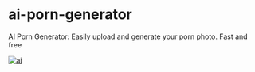 # ai-porn-generator
AI Porn Generator: Easily upload and generate your porn photo. Fast and free


 [![ai](https://i.imgur.com/gXLI44I.gif)](https://undress-ai.biz/?utm_source=gczs)
